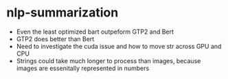 # nlp-summarization
* Even the least optimized bart outpeform GTP2 and Bert
* GTP2 does better than Bert
* Need to investigate the cuda issue and how to move str across GPU and CPU
* Strings could take much longer to process than images, because images are essenitally represented in numbers

